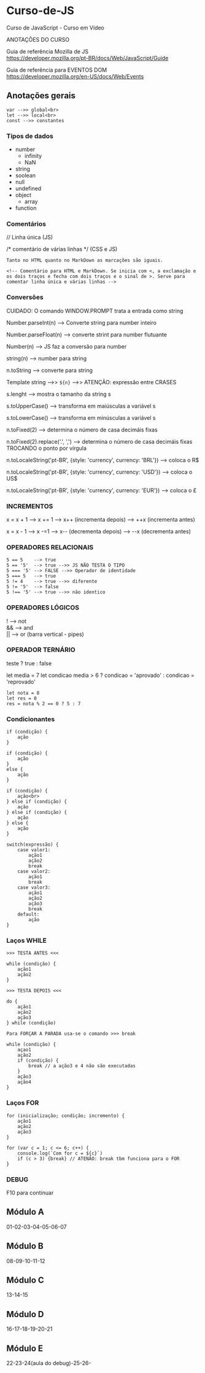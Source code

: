 # Curso-de-JS
Curso de JavaScript - Curso em Vídeo

ANOTAÇÕES DO CURSO

Guia de referência Mozilla de JS <br>
https://developer.mozilla.org/pt-BR/docs/Web/JavaScript/Guide

Guia de referência para EVENTOS DOM <br>
https://developer.mozilla.org/en-US/docs/Web/Events

## Anotações gerais

```
var -->> global<br>
let -->> local<br>
const -->> constantes
```
### Tipos de dados

* number
    * infinity
    * NaN
* string
* soolean
* null
* undefined
* object
    * array
* function

### Comentários

// Linha única (JS)

/* comentário de várias linhas */ (CSS e JS)

```
Tanto no HTML quanto no MarkDown as marcações são iguais. 

<!-- Comentário para HTML e MarkDown. Se inicia com <, a exclamação e os dois traços e fecha com dois traços e o sinal de >. Serve para comentar linha única e várias linhas -->
```
### Conversões

CUIDADO: O comando WINDOW.PROMPT trata a entrada como string

Number.parseInt(n) --> Converte string para number inteiro

Number.parseFloat(n) --> converte strint para number flutuante

Number(n) --> JS faz a conversão para number

string(n) --> number para string

n.toString --> converte para string

Template string -->> `${n}` -->> ATENÇÃO: expressão entre CRASES

s.lenght --> mostra o tamanho da string s

s.toUpperCase() --> transforma em maiúsculas a variável s

s.toLowerCase() --> transforma em minúsculas a variável s

n.toFixed(2) --> determina o número de casa decimáis fixas

n.toFixed(2).replace('.', ',') --> determina o número de casa decimáis fixas TROCANDO o ponto por vírgula

n.toLocaleString('pt-BR', {style: 'currency', currency: 'BRL'}) --> coloca o R$

n.toLocaleString('pt-BR', {style: 'currency', currency: 'USD'}) --> coloca o US$

n.toLocaleString('pt-BR', {style: 'currency', currency: 'EUR'}) --> coloca o £

### INCREMENTOS

x = x + 1 --> x += 1 --> x++ (incrementa depois) --> ++x (incrementa antes)

x = x - 1 --> x -=1 --> x-- (decrementa depois) --> --x (decrementa antes)

### OPERADORES RELACIONAIS

```
5 == 5    --> true
5 == '5'  --> true -->> JS NÃO TESTA O TIPO
5 === '5' --> FALSE -->> Operador de identidade
5 === 5   --> true
5 != 4    --> true -->> diferente
5 != '5'  --> false
5 !== '5' --> true -->> não identico
```
### OPERADORES LÓGICOS

!  --> not <br>
&& --> and <br>
|| --> or (barra vertical - pipes)<br>

### OPERADOR TERNÁRIO

teste ? true : false

let media = 7
let condicao
media > 6 ? condicao = 'aprovado' : condicao = 'reprovado'

```
let nota = 8
let res = 0
res = nota % 2 == 0 ? 5 : 7
```

### Condicionantes

```
if (condição) {
    ação
}

if (condição) {
    ação
}
else {
    ação
}

if (condição) {
    ação<br>
} else if (condição) {
    ação
} else if (condição) {
    ação
} else {
    ação
}

switch(expressão) {
    case valor1: 
        ação1
        ação2
        break
    case valor2:
        ação1
        break
    case valor3:
        ação1
        ação2
        ação3
        break
    default:
        ação
}
```

### Laços WHILE

```
>>> TESTA ANTES <<<

while (condição) {
    ação1
    ação2
}

>>> TESTA DEPOIS <<<

do {
    ação1
    ação2
    ação3
} while (condição)

Para FORÇAR A PARADA usa-se o comando >>> break

while (condição) {
    açao1
    ação2
    if (condição) {
        break // a ação3 e 4 não são executadas
    }
    ação3
    ação4
}
```

### Laços FOR

```
for (inicialização; condição; incremento) {
    ação1
    ação2
    ação3
}

for (var c = 1; c <= 6; c++) {
    console.log(`Com for c = ${c}`)
    if (c > 3) {break} // ATENÃO: break tbm funciona para o FOR
}
```

### DEBUG

F10 para continuar

## Módulo A
01-02-03-04-05-06-07

## Módulo B
08-09-10-11-12

## Módulo C
13-14-15

## Módulo D
16-17-18-19-20-21

## Módulo E
22-23-24(aula do debug)-25-26-
